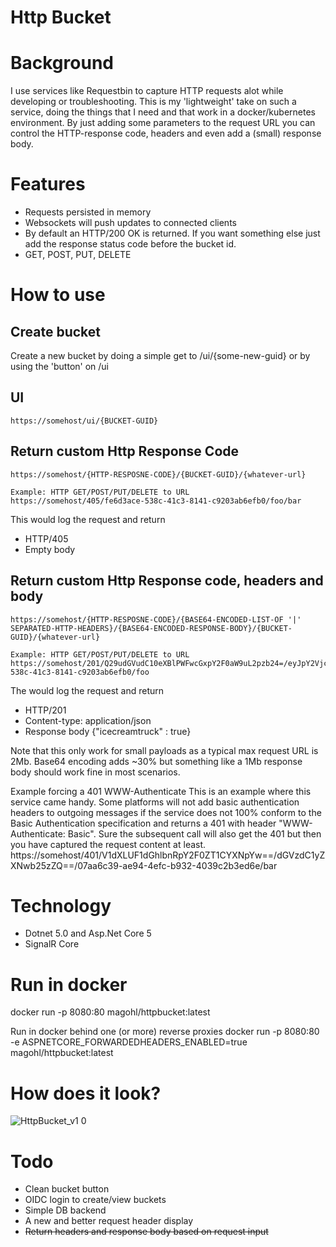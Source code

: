 # Http Bucket

# Background
I use services like Requestbin to capture HTTP requests alot while developing or troubleshooting. This is my 'lightweight' take on such a service, doing the things that I need and that work in a docker/kubernetes environment. By just adding some parameters to the request URL you can control the  HTTP-response code, headers and even add a (small) response body.

# Features
* Requests persisted in memory
* Websockets will push updates to connected clients
* By default an HTTP/200 OK is returned. If you want something else just add the response status code before the bucket id.
* GET, POST, PUT, DELETE

# How to use

## Create bucket
Create a new bucket by doing a simple get to /ui/{some-new-guid} or by using the 'button' on /ui

## UI
```
https://somehost/ui/{BUCKET-GUID}
```

## Return custom Http Response Code
```
https://somehost/{HTTP-RESPOSNE-CODE}/{BUCKET-GUID}/{whatever-url}
```
```
Example: HTTP GET/POST/PUT/DELETE to URL
https://somehost/405/fe6d3ace-538c-41c3-8141-c9203ab6efb0/foo/bar
```
This would log the request and return
- HTTP/405
- Empty body

## Return custom Http Response code, headers and body
```
https://somehost/{HTTP-RESPOSNE-CODE}/{BASE64-ENCODED-LIST-OF '|' SEPARATED-HTTP-HEADERS}/{BASE64-ENCODED-RESPONSE-BODY}/{BUCKET-GUID}/{whatever-url}
```
```
Example: HTTP GET/POST/PUT/DELETE to URL
https://somehost/201/Q29udGVudC10eXBlPWFwcGxpY2F0aW9uL2pzb24=/eyJpY2VjcmVhbXRydWNrIiA6IHRydWV9/fe6d3ace-538c-41c3-8141-c9203ab6efb0/foo
```
The would log the request and return
- HTTP/201
- Content-type: application/json
- Response body {"icecreamtruck" : true}

Note that this only work for small payloads as a typical max request URL is 2Mb. Base64 encoding adds ~30% but something like a 1Mb response body should work fine in most scenarios.

Example forcing a 401 WWW-Authenticate
This is an example where this service came handy. Some platforms will not add basic authentication headers to outgoing messages if the service does not 100% conform to the Basic Authentication specification and returns a 401 with header "WWW-Authenticate: Basic". Sure the subsequent call will also get the 401 but then you have captured the request content at least.
https://somehost/401/V1dXLUF1dGhlbnRpY2F0ZT1CYXNpYw==/dGVzdC1yZXNwb25zZQ==/07aa6c39-ae94-4efc-b932-4039c2b3ed6e/bar

# Technology
* Dotnet 5.0 and Asp.Net Core 5
* SignalR Core

# Run in docker
docker run -p 8080:80 magohl/httpbucket:latest

Run in docker behind one (or more) reverse proxies
docker run -p 8080:80 -e ASPNETCORE_FORWARDEDHEADERS_ENABLED=true magohl/httpbucket:latest

# How does it look?
![HttpBucket_v1 0](https://user-images.githubusercontent.com/1846780/78944514-5c5a0600-7abe-11ea-8ebe-6a7cfd73ed7f.gif)

# Todo
- Clean bucket button
- OIDC login to create/view buckets
- Simple DB backend
- A new and better request header display
- ~~Return headers and response body based on request input~~
